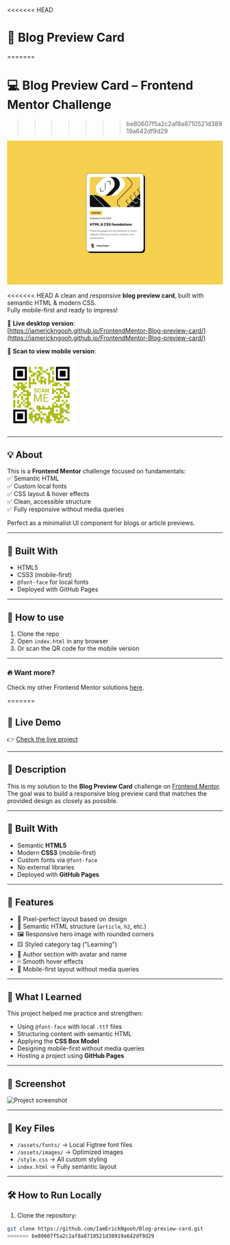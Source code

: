 <<<<<<< HEAD
# 📰 Blog Preview Card
=======
# 💻 Blog Preview Card – Frontend Mentor Challenge
>>>>>>> be80607f5a2c2af8a8710521d38919a642df9d29

<img src="./design/desktop-design.jpg"/>

<<<<<<< HEAD
A clean and responsive **blog preview card**, built with semantic HTML & modern CSS.  
Fully mobile-first and ready to impress!

🔗 **Live desktop version**:  
[https://iamerickngooh.github.io/FrontendMentor-Blog-preview-card/](https://iamerickngooh.github.io/FrontendMentor-Blog-preview-card/)

📱 **Scan to view mobile version**:

<img src="./assets/images/frame.png" alt="QR Code to view mobile version" width="160"/>

---

## 💡 About

This is a **Frontend Mentor** challenge focused on fundamentals:  
✅ Semantic HTML  
✅ Custom local fonts  
✅ CSS layout & hover effects  
✅ Clean, accessible structure  
✅ Fully responsive without media queries

Perfect as a minimalist UI component for blogs or article previews.

---

## 🚀 Built With

- HTML5
- CSS3 (mobile-first)
- `@font-face` for local fonts
- Deployed with GitHub Pages

---

## 📂 How to use

1. Clone the repo  
2. Open `index.html` in any browser  
3. Or scan the QR code for the mobile version

---

### 🔥 Want more?

Check my other Frontend Mentor solutions [here](https://github.com/IamErickNgooh).

=======
## 📍 Live Demo

👉 [Check the live project](https://iamerickngooh.github.io/Blog-preview-card/)

---

## 📝 Description

This is my solution to the **Blog Preview Card** challenge on [Frontend Mentor](https://www.frontendmentor.io/challenges/blog-preview-card-ckPaj01XZw).  
The goal was to build a responsive blog preview card that matches the provided design as closely as possible.

---

## 🔧 Built With

- Semantic **HTML5**
- Modern **CSS3** (mobile-first)
- Custom fonts via `@font-face`
- No external libraries
- Deployed with **GitHub Pages**

---

## 🎯 Features

- 🎨 Pixel-perfect layout based on design
- 🧱 Semantic HTML structure (`article`, `h2`, etc.)
- 🖼 Responsive hero image with rounded corners
- 🟨 Styled category tag ("Learning")
- 🧑 Author section with avatar and name
- 🖱 Smooth hover effects
- 📱 Mobile-first layout without media queries

---

## 🚀 What I Learned

This project helped me practice and strengthen:

- Using `@font-face` with local `.ttf` files
- Structuring content with semantic HTML
- Applying the **CSS Box Model**
- Designing mobile-first without media queries
- Hosting a project using **GitHub Pages**

---

## 📸 Screenshot

![Project screenshot](./assets/images/preview.png)

---

## 📂 Key Files

- `/assets/fonts/` → Local Figtree font files
- `/assets/images/` → Optimized images
- `/style.css` → All custom styling
- `index.html` → Fully semantic layout

---

## 🛠 How to Run Locally

1. Clone the repository:
```bash
git clone https://github.com/IamErickNgooh/Blog-preview-card.git
>>>>>>> be80607f5a2c2af8a8710521d38919a642df9d29
